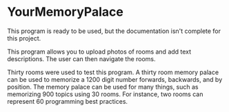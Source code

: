 # YourMemoryPalace

This program is ready to be used, but the documentation isn't complete for this project.

This program allows you to upload photos of rooms and add text descriptions.  The user can then navigate the rooms.  

Thirty rooms were used to test this program.  A thirty room memory palace can be used to memorize a 1200 digit number forwards, backwards, and by position.  The memory palace can be used for many things, such as memorizing 900 topics using 30 rooms.  For instance, two rooms can represent 60 programming best practices.
